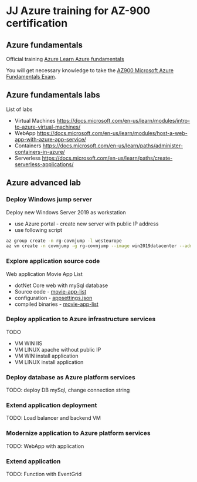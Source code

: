 # JJ Azure training for AZ-900 certification

## Azure fundamentals

Official training [Azure Learn Azure fundamentals](https://docs.microsoft.com/learn/paths/azure-fundamentals)

You will get necessary knowledge to take the [AZ900 Microsoft Azure Fundamentals Exam](https://www.microsoft.com/learning/exam-AZ-900.aspx).

## Azure fundamentals labs

List of labs

- Virtual Machines https://docs.microsoft.com/en-us/learn/modules/intro-to-azure-virtual-machines/
- WebApp https://docs.microsoft.com/en-us/learn/modules/host-a-web-app-with-azure-app-service/
- Containers https://docs.microsoft.com/en-us/learn/paths/administer-containers-in-azure/
- Serverless https://docs.microsoft.com/en-us/learn/paths/create-serverless-applications/

## Azure advanced lab

### Deploy Windows jump server

Deploy new Windows Server 2019 as workstation

- use Azure portal - create new server with public IP address
- use following script

```bash
az group create -n rg-covmjump -l westeurope
az vm create -n covmjump -g rg-covmjump --image win2019datacenter --admin-username azureuser
```

### Explore application source code

Web application Movie App List

- dotNet Core web with mySql database
- Source code - [movie-app-list](/source/movie-app-list)
- configuration - [appsettings.json](/source/movie-app-list/appsettings.json)
- compiled binaries - [movie-app-list](/bin/movie-app-list)

### Deploy application to Azure infrastructure services

TODO

- VM WIN IIS
- VM LINUX apache without  public IP
- VM WIN install application
- VM LINUX install application

### Deploy database as Azure platform services

TODO: deploy DB mySql, change connection string

### Extend application deployment

TODO: Load balancer and backend VM

### Modernize application to Azure platform services

TODO: WebApp with application

### Extend application

TODO: Function with EventGrid
